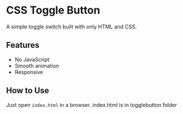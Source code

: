 # CSS Toggle Button

A simple toggle switch built with only HTML and CSS.

## Features
- No JavaScript
- Smooth animation
- Responsive


## How to Use
Just open `index.html` in a browser.
index.html is in togglebutton folder

